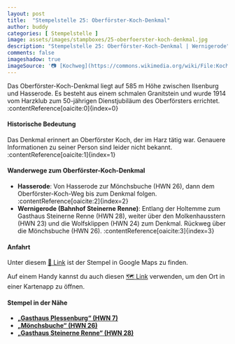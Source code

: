 ```yaml
---
layout: post
title:  "Stempelstelle 25: Oberförster-Koch-Denkmal"
author: buddy
categories: [ Stempelstelle ]
image: assets/images/stampboxes/25-oberfoerster-koch-denkmal.jpg
description: "Stempelstelle 25: Oberförster-Koch-Denkmal | Wernigerode"
comments: false
imageshadow: true
imageSource: '📷 [Kochweg](https://commons.wikimedia.org/wiki/File:Kochweg.jpg) von <a href="https://de.wikipedia.org/wiki/Benutzer:Hejkal" class="extiw" title="de:Benutzer:Hejkal">Hejkal</a> unter Lizenz [CC BY-SA 2.0 de](https://creativecommons.org/licenses/by-sa/2.0/de/deed.en)'
---
```


Das Oberförster-Koch-Denkmal liegt auf 585 m Höhe zwischen Ilsenburg und Hasserode. Es besteht aus einem schmalen Granitstein und wurde 1914 vom Harzklub zum 50-jährigen Dienstjubiläum des Oberförsters errichtet. :contentReference[oaicite:0]{index=0}

#### Historische Bedeutung

Das Denkmal erinnert an Oberförster Koch, der im Harz tätig war. Genauere Informationen zu seiner Person sind leider nicht bekannt. :contentReference[oaicite:1]{index=1}

#### Wanderwege zum Oberförster-Koch-Denkmal

- **Hasserode**: Von Hasserode zur Mönchsbuche (HWN 26), dann dem Oberförster-Koch-Weg bis zum Denkmal folgen. :contentReference[oaicite:2]{index=2}
- **Wernigerode (Bahnhof Steinerne Renne)**: Entlang der Holtemme zum Gasthaus Steinerne Renne (HWN 28), weiter über den Molkenhausstern (HWN 23) und die Wolfsklippen (HWN 24) zum Denkmal. Rückweg über die Mönchsbuche (HWN 26). :contentReference[oaicite:3]{index=3}

#### Anfahrt

Unter diesem [📍 Link](https://www.google.com/maps/dir/?api=1&origin=&destination=51.82528%2C%2010.68840) ist der Stempel in Google Maps zu finden.

<div class="android-only">
  Auf einem Handy kannst du auch diesen 
  <a href="geo:51.82528,10.68840">🗺️ Link</a> 
  verwenden, um den Ort in einer Kartenapp zu öffnen.
  <p></p>
</div>

#### Stempel in der Nähe

- [**„Gasthaus Plessenburg“ (HWN 7)**](/stempelstelle-7-gasthaus-plessenburg)
- [**„Mönchsbuche“ (HWN 26)**](/stempelstelle-26-mönchsbuche)
- [**„Gasthaus Steinerne Renne“ (HWN 28)**](/stempelstelle-28-gasthaus-steinerne-renne)
